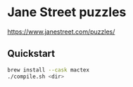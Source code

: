 # Jane Street puzzles

https://www.janestreet.com/puzzles/

## Quickstart

```bash
brew install --cask mactex
./compile.sh <dir>
```
